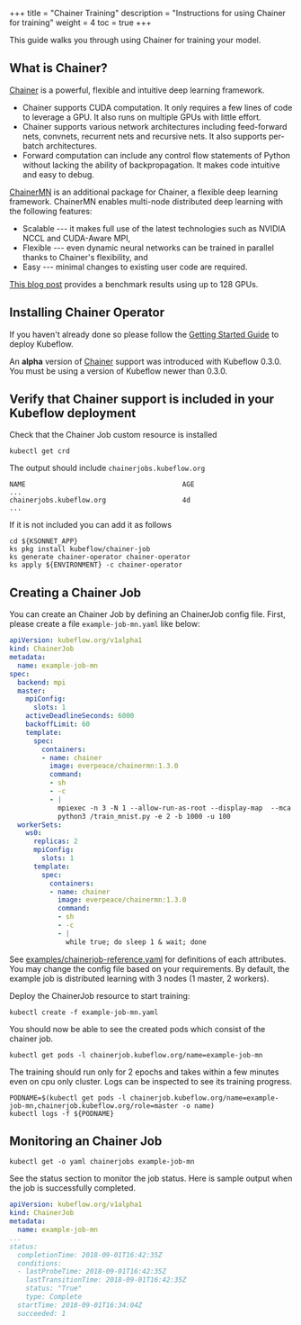 +++
title = "Chainer Training"
description = "Instructions for using Chainer for training"
weight = 4
toc = true
+++

This guide walks you through using Chainer for training your model.

## What is Chainer?

[Chainer](https://chainer.org/) is a powerful, flexible and intuitive deep learning framework.

- Chainer supports CUDA computation. It only requires a few lines of code to leverage a GPU. It also runs on multiple GPUs with little effort.
- Chainer supports various network architectures including feed-forward nets, convnets, recurrent nets and recursive nets. It also supports per-batch architectures.
- Forward computation can include any control flow statements of Python without lacking the ability of backpropagation. It makes code intuitive and easy to debug.

[ChainerMN](https://github.com/chainer/chainermn) is an additional package for Chainer, a flexible deep learning framework. ChainerMN enables multi-node distributed deep learning with the following features:

- Scalable --- it makes full use of the latest technologies such as NVIDIA NCCL and CUDA-Aware MPI,
- Flexible --- even dynamic neural networks can be trained in parallel thanks to Chainer's flexibility, and
- Easy --- minimal changes to existing user code are required.

[This blog post](https://chainer.org/general/2017/02/08/Performance-of-Distributed-Deep-Learning-Using-ChainerMN.html) provides a benchmark results using up to 128 GPUs.

## Installing Chainer Operator

If you haven't already done so please follow the [Getting Started Guide](/docs/started/getting-started/) to deploy Kubeflow.

An **alpha** version of [Chainer](https://chainer.org/) support was introduced with Kubeflow 0.3.0. You must be using a version of Kubeflow newer than 0.3.0.

## Verify that Chainer support is included in your Kubeflow deployment

Check that the Chainer Job custom resource is installed

```shell
kubectl get crd
```

The output should include `chainerjobs.kubeflow.org`

```
NAME                                       AGE
...
chainerjobs.kubeflow.org                   4d
...
```

If it is not included you can add it as follows

```shells
cd ${KSONNET_APP}
ks pkg install kubeflow/chainer-job
ks generate chainer-operator chainer-operator
ks apply ${ENVIRONMENT} -c chainer-operator
```

## Creating a Chainer Job

You can create an Chainer Job by defining an ChainerJob config file.  First, please create a file `example-job-mn.yaml` like below:

```yaml
apiVersion: kubeflow.org/v1alpha1
kind: ChainerJob
metadata:
  name: example-job-mn
spec:
  backend: mpi
  master:
    mpiConfig:
      slots: 1 
    activeDeadlineSeconds: 6000
    backoffLimit: 60
    template:
      spec:
        containers:
        - name: chainer
          image: everpeace/chainermn:1.3.0
          command:
          - sh
          - -c
          - |
            mpiexec -n 3 -N 1 --allow-run-as-root --display-map  --mca mpi_cuda_support 0 \
            python3 /train_mnist.py -e 2 -b 1000 -u 100
  workerSets:
    ws0:
      replicas: 2
      mpiConfig:
        slots: 1
      template:
        spec:
          containers:
          - name: chainer
            image: everpeace/chainermn:1.3.0
            command:
            - sh
            - -c
            - |
              while true; do sleep 1 & wait; done
```

See [examples/chainerjob-reference.yaml](https://github.com/kubeflow/chainer-operator/blob/master/examples/chainerjob-reference.yaml) for definitions of each attributes. You may change the config file based on your requirements. By default, the example job is distributed learning with 3 nodes (1 master, 2 workers).

Deploy the ChainerJob resource to start training:

```shell
kubectl create -f example-job-mn.yaml
```

You should now be able to see the created pods which consist of the chainer job.

```
kubectl get pods -l chainerjob.kubeflow.org/name=example-job-mn
```

The training should run only for 2 epochs and takes within a few minutes even on cpu only cluster. Logs can be inspected to see its training progress.

```
PODNAME=$(kubectl get pods -l chainerjob.kubeflow.org/name=example-job-mn,chainerjob.kubeflow.org/role=master -o name)
kubectl logs -f ${PODNAME}
```

## Monitoring an Chainer Job

```shell
kubectl get -o yaml chainerjobs example-job-mn
```

See the status section to monitor the job status. Here is sample output when the job is successfully completed.

```yaml
apiVersion: kubeflow.org/v1alpha1
kind: ChainerJob
metadata:
  name: example-job-mn
...
status:
  completionTime: 2018-09-01T16:42:35Z
  conditions:
  - lastProbeTime: 2018-09-01T16:42:35Z
    lastTransitionTime: 2018-09-01T16:42:35Z
    status: "True"
    type: Complete
  startTime: 2018-09-01T16:34:04Z
  succeeded: 1
```
